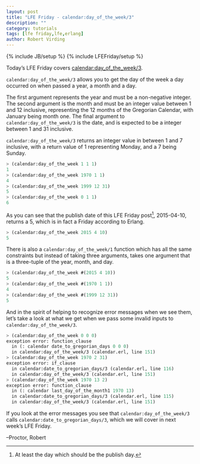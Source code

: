 ```yaml
---
layout: post
title: "LFE Friday - calendar:day_of_the_week/3"
description: ""
category: tutorials
tags: [lfe friday,lfe,erlang]
author: Robert Virding
---
```

{% include JB/setup %}
{% include LFEFriday/setup %}

Today’s LFE Friday covers [calendar:day_of_the_week/3](http://www.erlang.org/doc/man/calendar.html#day_of_the_week-3).

``calendar:day_of_the_week/3`` allows you to get the day of the week a day occurred on when passed a year, a month and a day.

The first argument represents the year and must be a non-negative integer. The second argument is the month and must be an integer value between 1 and 12 inclusive, representing the 12 months of the Gregorian Calendar, with January being month one. The final argument to ``calendar:day_of_the_week/3`` is the date, and is expected to be a integer between 1 and 31 inclusive.

``calendar:day_of_the_week/3`` returns an integer value in between 1 and 7 inclusive, with a return value of 1 representing Monday, and a 7 being Sunday.

```lisp
> (calendar:day_of_the_week 1 1 1)
1
> (calendar:day_of_the_week 1970 1 1)
4
> (calendar:day_of_the_week 1999 12 31)
5
> (calendar:day_of_the_week 0 1 1)     
6
```

As you can see that the publish date of this LFE Friday post[^1], 2015-04-10, returns a 5, which is in fact a Friday according to Erlang.

```lisp
> (calendar:day_of_the_week 2015 4 10)
5
```

There is also a ``calendar:day_of_the_week/1`` function which has all the same constraints but instead of taking three arguments, takes one argument that is a three-tuple of the year, month, and day.

```lisp
> (calendar:day_of_the_week #(2015 4 10))
5
> (calendar:day_of_the_week #(1970 1 1)) 
4
> (calendar:day_of_the_week #(1999 12 31))
5
```

And in the spirit of helping to recognize error messages when we see them, let’s take a look at what we get when we pass some invalid inputs to ``calendar:day_of_the_week/3``.

```lisp
> (calendar:day_of_the_week 0 0 0)        
exception error: function_clause
  in (: calendar date_to_gregorian_days 0 0 0)
  in calendar:day_of_the_week/3 (calendar.erl, line 151)
> (calendar:day_of_the_week 1970 2 31)   
exception error: if_clause
  in calendar:date_to_gregorian_days/3 (calendar.erl, line 116)
  in calendar:day_of_the_week/3 (calendar.erl, line 151)
> (calendar:day_of_the_week 1970 13 2)
exception error: function_clause
  in (: calendar last_day_of_the_month1 1970 13)
  in calendar:date_to_gregorian_days/3 (calendar.erl, line 115)
  in calendar:day_of_the_week/3 (calendar.erl, line 151)
```

If you look at the error messages you see that ``calendar:day_of_the_week/3`` calls ``calendar:date_to_gregorian_days/3``, which we will cover in next week’s LFE Friday.

–Proctor, Robert

[^1]: At least the day which should be the publish day.
